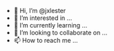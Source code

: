 - 👋 Hi, I’m @jxlester
- 👀 I’m interested in ...
- 🌱 I’m currently learning ...
- 💞️ I’m looking to collaborate on ...
- 📫 How to reach me ...

<!---
jxlester/jxlester is a ✨ special ✨ repository because its `README.md` (this file) appears on your GitHub profile.
You can click the Preview link to take a look at your changes.
--->
